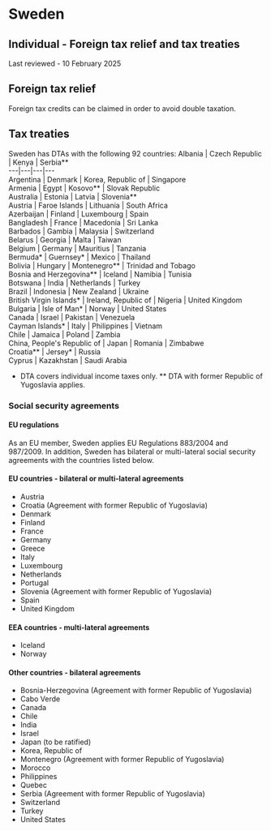 # Sweden
## Individual - Foreign tax relief and tax treaties
Last reviewed - 10 February 2025
## Foreign tax relief
Foreign tax credits can be claimed in order to avoid double taxation.
## Tax treaties
Sweden has DTAs with the following 92 countries:
Albania | Czech Republic | Kenya | Serbia**  
---|---|---|---  
Argentina | Denmark | Korea, Republic of | Singapore  
Armenia | Egypt | Kosovo** | Slovak Republic  
Australia | Estonia | Latvia | Slovenia**  
Austria | Faroe Islands | Lithuania | South Africa  
Azerbaijan | Finland | Luxembourg | Spain  
Bangladesh | France | Macedonia | Sri Lanka  
Barbados | Gambia | Malaysia | Switzerland  
Belarus | Georgia | Malta | Taiwan  
Belgium | Germany | Mauritius | Tanzania  
Bermuda* | Guernsey* | Mexico | Thailand  
Bolivia | Hungary | Montenegro** | Trinidad and Tobago  
Bosnia and Herzegovina** | Iceland | Namibia | Tunisia  
Botswana | India | Netherlands | Turkey  
Brazil | Indonesia | New Zealand | Ukraine  
British Virgin Islands* | Ireland, Republic of | Nigeria | United Kingdom  
Bulgaria | Isle of Man* | Norway | United States  
Canada | Israel | Pakistan | Venezuela  
Cayman Islands* | Italy | Philippines | Vietnam  
Chile | Jamaica | Poland | Zambia  
China, People's Republic of | Japan | Romania  | Zimbabwe  
Croatia** | Jersey* | Russia  
Cyprus | Kazakhstan | Saudi Arabia  
* DTA covers individual income taxes only. ** DTA with former Republic of Yugoslavia applies.
### Social security agreements
#### EU regulations
As an EU member, Sweden applies EU Regulations 883/2004 and 987/2009.
In addition, Sweden has bilateral or multi-lateral social security agreements with the countries listed below.
#### EU countries - bilateral or multi-lateral agreements
  * Austria
  * Croatia (Agreement with former Republic of Yugoslavia)
  * Denmark
  * Finland
  * France
  * Germany
  * Greece
  * Italy
  * Luxembourg
  * Netherlands
  * Portugal
  * Slovenia (Agreement with former Republic of Yugoslavia)
  * Spain
  * United Kingdom


#### EEA countries - multi-lateral agreements
  * Iceland
  * Norway


#### Other countries - bilateral agreements
  * Bosnia-Herzegovina (Agreement with former Republic of Yugoslavia)
  * Cabo Verde
  * Canada
  * Chile
  * India
  * Israel
  * Japan (to be ratified)
  * Korea, Republic of
  * Montenegro (Agreement with former Republic of Yugoslavia)
  * Morocco
  * Philippines
  * Quebec
  * Serbia (Agreement with former Republic of Yugoslavia)
  * Switzerland
  * Turkey
  * United States


